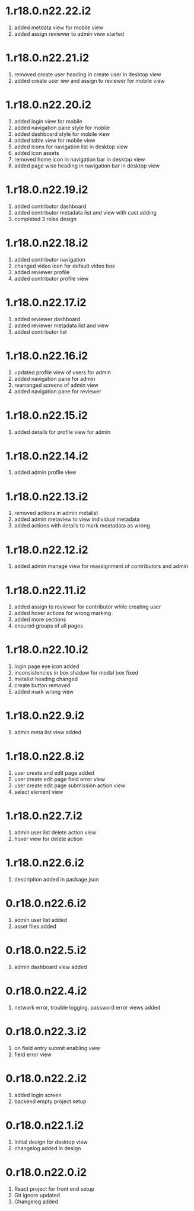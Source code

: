 # 1.r18.0.n22.22.i2

1. added metdata view for mobile view
2. added assign reviewer to admin view started

# 1.r18.0.n22.21.i2

1. removed create user heading in create user in desktop view
2. added create user iew and assign to reviewer for mobile view

# 1.r18.0.n22.20.i2

1. added login view for mobile
2. added navigation pane style for mobile
3. added dashboard style for mobile view
4. added table view for mobile view
5. added icons for navigation list in desktop view
6. added icon assets
7. removed home icon in navigation bar in desktop view
8. added page wise heading in navigation bar in desktop view

# 1.r18.0.n22.19.i2

1. added contributor dashboard
2. added contributor metadata list and view with cast adding
3. completed 3 roles design

# 1.r18.0.n22.18.i2

1. added contributor navigation 
2. changed video icon for default video box
3. added reviewer profile
4. added contributor profile view

# 1.r18.0.n22.17.i2

1. added reviewer dashboard
2. added reviewer metadata list and view
3. added contributor list

# 1.r18.0.n22.16.i2

1. updated profile view of users for admin
2. added navigation pane for admin
3. rearranged screens of admin view
4. added navigation pane for reviewer

# 1.r18.0.n22.15.i2

1. added details for profile view for admin

# 1.r18.0.n22.14.i2

1. added admin profile view

# 1.r18.0.n22.13.i2

1. removed actions in admin metalist
2. added admin metaview to view individual metadata 
3. added actions with details to mark meatadata as wrong

# 1.r18.0.n22.12.i2

1. added admin manage view for reassignment of contributors and admin

# 1.r18.0.n22.11.i2

1. added assign to reviewer for contributor while creating user
2. added hover actions for wrong marking
3. added more sections
4. ensured groups of all pages

# 1.r18.0.n22.10.i2

1. login page eye icon added
2. inconsistencies in box shadow for modal box fixed
3. metalist heading changed
4. create button removed
5. added mark wrong view

# 1.r18.0.n22.9.i2

1. admin meta list view added

# 1.r18.0.n22.8.i2

1. user create and edit page added
2. user create edit page field error view
3. user create edit page submission action view
4. select element view

# 1.r18.0.n22.7.i2

1. admin user list delete action view 
2. hover view for delete action

# 1.r18.0.n22.6.i2

1. description added in package.json

# 0.r18.0.n22.6.i2

1. admin user list added
2. asset files added

# 0.r18.0.n22.5.i2

1. admin dashboard view added

# 0.r18.0.n22.4.i2

1. network error, trouble logging, password error views added

# 0.r18.0.n22.3.i2

1. on field entry submit enabling view
2. field error view

# 0.r18.0.n22.2.i2

1. added login screen
2. backend empty project setup

# 0.r18.0.n22.1.i2

1. Initial design for desktop view
2. changelog added in design

# 0.r18.0.n22.0.i2

1. React project for front end setup
2. Git ignore updated
3. Changelog added